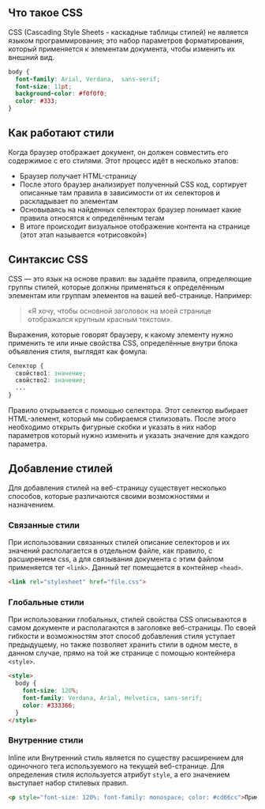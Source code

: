 ## Что такое CSS
CSS (Cascading Style Sheets - каскадные таблицы стилей) не является языком программирования;
это набор параметров форматирования, который применяется к элементам документа, чтобы изменить их внешний вид.

```css
body {
  font-family: Arial, Verdana,  sans-serif;
  font-size: 11pt;
  background-color: #f0f0f0;
  color: #333;
}
```

## Как работают стили
Когда браузер отображает документ, он должен совместить его содержимое с его стилями. Этот процесс идёт
в несколько этапов:

- Браузер получает HTML-страницу
- После этого браузер анализирует полученный CSS код, сортирует описанные там правила в зависимости от их селекторов и раскладывает по элементам
- Основываясь на найденных селекторах браузер понимает какие правила относятся к определённым тегам
- В итоге происходит визуальное отображение контента на странице (этот этап называется «отрисовкой»)

## Синтаксис CSS
CSS — это язык на основе правил: вы задаёте правила, определяющие группы стилей, которые должны применяться к
определённым элементам или группам элементов на вашей веб-странице. Например:

> «Я хочу, чтобы основной заголовок на моей странице отображался крупным красным текстом».

Выражения, которые говорят браузеру, к какому элементу нужно применить те или иные свойства CSS,
определённые внутри блока объявления стиля, выглядят как фомула:

```css
Селектор {
  свойство1: значение;
  свойство2: значение;
  ...
}
```

Правило открывается с помощью селектора. Этот селектор выбирает HTML-элемент, который мы собираемся стилизовать.
После этого необходимо открыть фигурные скобки и указать в них набор параметров который нужно изменить и указать
значение для каждого параметра.

## Добавление стилей
Для добавления стилей на веб-страницу существует несколько способов, которые различаются своими возможностями и назначением.

### Связанные стили
При использовании связанных стилей описание селекторов и их значений располагается в отдельном файле, как правило, с
расширением css, а для связывания документа с этим файлом применяется тег `<link>`. Данный тег помещается в
контейнер `<head>`.

```html
<link rel="stylesheet" href="file.css">
```

### Глобальные стили
При использовании глобальных, стилей свойства CSS описываются в самом документе и располагаются в заголовке веб-страницы.
По своей гибкости и возможностям этот способ добавления стиля уступает предыдущему, но также позволяет хранить стили
в одном месте, в данном случае, прямо на той же странице с помощью контейнера `<style>`.

```html
<style>
  body {
    font-size: 120%;
    font-family: Verdana, Arial, Helvetica, sans-serif;
    color: #333366;
  }
</style>
```

### Внутренние стили
Inline или Внутренний стиль является по существу расширением для одиночного тега используемого на текущей
веб-странице. Для определения стиля используется атрибут `style`, а его значением выступает набор стилевых правил.

```html
<p style="font-size: 120%; font-family: monospace; color: #cd66cc">Пример текста</p>
```
